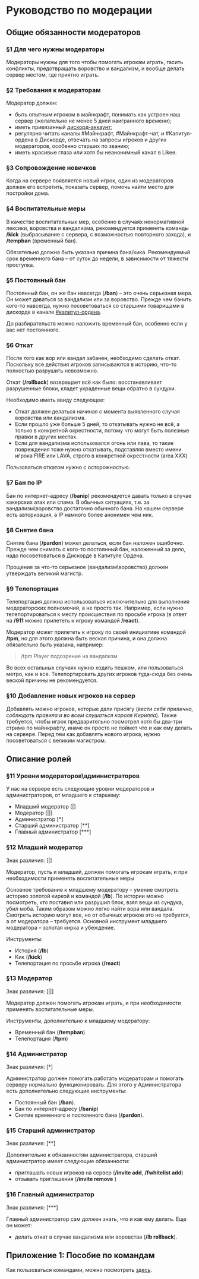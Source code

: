 # Руководство по модерации

## Общие обязанности модераторов

### §1 Для чего нужны модераторы
Модераторы нужны для того чтобы помогать игрокам играть, гасить конфликты, предотвращать воровство и вандализм, и вообще делать сервер местом, где приятно играть.

### §2 Требования к модераторам
Модератор должен: 

* быть опытным игроком в майнкрафт, 
понимать как устроен наш сервер (желательно не менее 5 дней наигранного времени);
* иметь привязанный [дискорд-аккаунт](link_ds.md); 
* регулярно читать каналы #Майнкрафт, #Майнкрафт-чат, и #Капитул-ордена в Дискорде, отвечать на запросы игроков и других модераторов, особенно старших по званию;
* иметь красивые глаза или хотя бы неанонимный канал в Likee.

### §3 Сопровождение новичков
Когда на сервере появляется новый игрок, один из модераторов должен его встретить, показать сервер, помочь найти место для постройки дома.

### §4 Воспитательные меры
В качестве воспитательных мер, особенно в случаях ненормативной лексики, воровства и вандализма, рекомендуется применять команды **/kick** (выбрасывание с сервера, 
с возможностью повторного захода), и **/tempban** (временный бан). 

Обязательно должна быть указана причина бана/кика. Рекомендуемый срок временного бана – от суток до недели, в зависимости от тяжести проступка.

### §5 Постоянный бан
Постоянный бан, он же бан навсегда (**/ban**) – это очень серьезная мера. Он может даваться за вандализм или за воровство. 
Прежде чем банить кого-то навсегда, нужно посоветоваться со старшими товарищами в дискорде в канале [#капитул-ордена](https://discord.com/channels/856271794180849684/952519152537595924).


До разбирательств можно наложить временный бан, особенно если у вас нет постоянного. 

### §6 Откат
После того как вор или вандал забанен, необходимо сделать откат.  Поскольку все действия игроков записываются в историю, что-то полностью разрушить невозможно.

Откат (**/rollback**) возвращает всё как было: восстанавливает разрушенные блоки,  кладет украденные вещи обратно в сундуки.  

Необходимо иметь ввиду следующее:

* Откат должен делаться начиная с момента выявленного случая воровства или вандализма. 
* Если прошло уже больше 5 дней, то откатывать нужно не всё, а только в конкретной окрестности, потому что могут быть полезные правки в других местах. 
* Если для вандализма использовался огонь или лава, то такие повреждения тоже нужно откатывать, подставляя вместо имени игрока  FIRE  или LAVA,  строго в конкретной окрестности (area XXX)

Пользоваться откатом нужно с осторожностью.

### §7 Бан по IP
Бан по интернет-адресу (**/banip**) рекомендуется давать только в случае хакерских атак или спама.  В обычных ситуациях, т.е. за вандализм\воровство достаточно обычного бана.
На нашем сервере есть авторизация, а IP намного более анонимен чем ник.

### §8 Снятие бана
Снятие бана (**/pardon**) может делаться, если бан наложен ошибочно. Прежде чем снимать с кого-то постоянный бан, наложенный за дело, надо посоветоваться в Дискорде в  Капитуле Ордена.

Прощение за что-то серьезное (вандализм\воровство) должен утверждать великий магистр.

### §9 Телепортация
Телепортация должна использоваться исключительно для выполнения модераторских полномочий, а не просто так.
Например, если нужно телепортироваться к месту происшествия по просьбе игрока (в ответ на **/911** можно прилететь к игроку командой **/react**). 

Модератор может прилететь к игроку по своей инициативе командой **/tpm**, но для этого должна быть веская причина, и она должна обязательно быть указана, например: 

> /tpm Player подозрение на вандализм

Во всех остальных случаях нужно ходить пешком, или пользоваться метро, как и все. Телепортировать других игроков туда-сюда без очень веской причины не рекомендуется.

### §10 Добавление новых игроков на сервер

Добавлять можно игроков, которые дали присягу (*вести себя прилично, соблюдать правила и во всем слушаться короля Кирилла*).
Также требуется, чтобы игрок предварительно посмотрел хотя бы два-три стрима по майнкрафту, 
иначе он просто не поймет что и как ему делать на сервере.
Перед тем как добавлять нового игрока, нужно посоветоваться с великим магистром.

## Описание ролей
### §11 Уровни модераторов\администраторов
 У нас на сервере есть следующие уровни модераторов и администраторов, от младшего к старшему:

* Младший модератор [|] 
* Модератор [||]
* Администратор [*]
* Старший администратор [**]
* Главный администратор [***]

### §12 Младший модератор
Знак различия: [|]

Модератор, пусть и младший, должен помогать игрокам играть, и при необходимости применять воспитательные меры

Основное требование к младшему модератору – умение смотреть историю золотой киркой и командой (**/lb**). По истории можно посмотреть, кто поставил или разрушил блок, взял вещи из сундука, убил моба. Таким образом можно легко найти вора или вандала. 
Смотреть историю могут все, но от обычных игроков это не требуется, а от модератора – требуется. 
Основной инструмент младшего модератора – золотая кирка и убеждение. 

Инструменты:

* История (**/lb**)
* Кик (**/kick**)
* Телепортация по просьбе игрока (**/react**)

### §13 Модератор
Знак различия:  [||]

Модератор должен помогать игрокам играть, и при необходимости применять воспитательные меры.

Инструменты, дополнительно к младшему модератору:

* Временный бан (**/tempban**)
* Телепортация (**/tpm**)

### §14 Администратор
Знак различия: [*]

Администратор должен помогать работать модераторам и помогать серверу нормально функционировать. 
Для этого у Администратора есть  дополнительно следующие инструменты:

* Постоянный бан (**/ban**). 
* Бан по интернет-адресу (**/banip**)
* Снятие временного и постоянного бана (**/pardon**). 

### §15 Старший администратор
Знак различия: [**]

Дополнительно к обязанностям администратора, старший администратор имеет следующие обязанности:
* приглашать новых игроков на сервер (**/invite add**, **/fwhitelist add**) 
* отзывать приглашения (**/invite remove** )


### §16 Главный администратор
Знак различия: [***]

Главный администратор сам должен знать, что и как ему делать.
Еще он может:
* делать откат в случае вандализма или воровства (**/lb rollback**). 

## Приложение 1: Пособие по командам
Как пользоваться командами, можно посмотреть [здесь](moderation.md).


